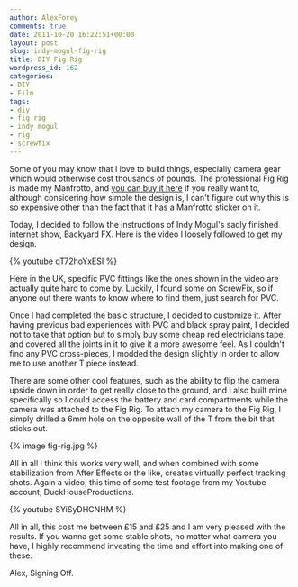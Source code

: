 ```yaml
---
author: AlexForey
comments: true
date: 2011-10-20 16:22:51+00:00
layout: post
slug: indy-mogul-fig-rig
title: DIY Fig Rig
wordpress_id: 162
categories:
- DIY
- Film
tags:
- diy
- fig rig
- indy mogul
- rig
- screwfix
---
```


Some of you may know that I love to build things, especially camera gear which would otherwise cost thousands of pounds. The professional Fig Rig is made my Manfrotto, and [you can buy it here](http://www.amazon.co.uk/Manfrotto-595B-Fig-Rig/dp/B000LRFURU/ref=sr_1_1?s=electronics&ie=UTF8&qid=1319129001&sr=1-1) if you really want to, although considering how simple the design is, I can't figure out why this is so expensive other than the fact that it has a Manfrotto sticker on it.

Today, I decided to follow the instructions of Indy Mogul's sadly finished internet show, Backyard FX. Here is the video I loosely followed to get my design.

{% youtube qT72hoYxESI %}

Here in the UK, specific PVC fittings like the ones shown in the video are actually quite hard to come by. Luckily, I found some on ScrewFix, so if anyone out there wants to know where to find them, just search for PVC.

Once I had completed the basic structure, I decided to customize it. After having previous bad experiences with PVC and black spray paint, I decided not to take that option but to simply buy some cheap red electricians tape, and covered all the joints in it to give it a more awesome feel. As I couldn't find any PVC cross-pieces, I modded the design slightly in order to allow me to use another T piece instead.

There are some other cool features, such as the ability to flip the camera upside down in order to get really close to the ground, and I also built mine specifically so I could access the battery and card compartments while the camera was attached to the Fig Rig. To attach my camera to the Fig Rig, I simply drilled a 6mm hole on the opposite wall of the T from the bit that sticks out.

{% image fig-rig.jpg %}

All in all I think this works very well, and when combined with some stabilization from After Effects or the like, creates virtually perfect tracking shots. Again a video, this time of some test footage from my Youtube account, DuckHouseProductions.

{% youtube SYiSyDHCNHM %}

All in all, this cost me between £15 and £25 and I am very pleased with the results. If you wanna get some stable shots, no matter what camera you have, I highly recommend investing the time and effort into making one of these.

Alex, Signing Off.
